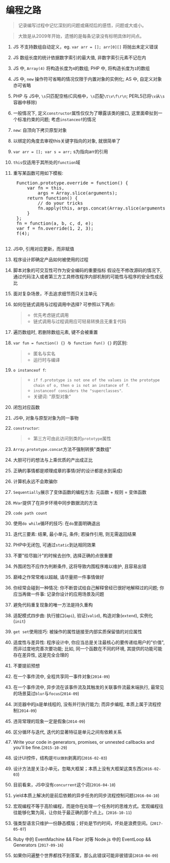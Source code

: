 编程之路
===

>记录编写过程中记忆深刻的问题或痛彻后的感悟，问题或大或小。

>大致是从2009年开始，遗憾的是每条记录没有标明具体时间点。


1. JS 不支持数组自动定义，eg. `var arr = []; arr[0][]` 将抛出未定义错误

2. JS 数组长度的统计依据数字索引的最大值, 非数字索引元素不记在内

3. JS 中, `Array(4)` 将构造长度为`4`的数组; PHP 中, 将构造长度为`1`的数组

4. JS 中, `new` 操作符可省略的情况仅限于内置对象的实例化; AS 中, 自定义对象亦可省略

5. PHP 与 JS中, `\s`只匹配空格(C风格中，`\s`匹配`\t\v\f\r\n`; PERL5已将`\v`从`\s`容器中移除)

6. 一般情况下, 定义`constructor`属性仅仅为了曝露该类的接口, 这里面牵扯到一个标准约束的问题; 考虑`instanceof`的情况

7. `new`: 自顶向下拷贝原型对象

8. 以绑定的角度去审视this关键字指向的对象, 就很简单了

9. `var arr = []; var s = arr;` s为指向arr的引用

10. `this`仅适用于其所处的`function`域

11. 重写某函数可用如下模板: 
  <pre>
	Function.prototype.override = function() {
		var fn = this, 
			args = Array.slice(arguments);
		return function() {
			// do your tricks
			fn.apply(this, args.concat(Array.slice(arguments)));
		}
	};
	fn = function(a, b, c, d, e);
	var f = fn.override(1, 2, 3);
	f(4);
  </pre>
    
12. JS中, 引用对应更新，而非赋值

13. 程序设计即确定产品如何被使用的过程

14. 脚本对象的可交互性可作为安全编码的重要指标 假设在不修改源码的情况下, 通过代码注入或者第三方工具修改程序内部机制的可能性与程序的安全性成反比

15. 面对复杂场景，不去追求细节而只关注单元

16. 如何在链式调用与过程调用中选择? 可参照以下两点: 
    >- 优先考虑链式调用
    >- 链式调用与过程调用应可轻易转换且无重复代码
    
17. 遍历数组时, 若删除数组元素, 键不会被重置

18. `var fun = function() {} 与 function fun() {}` 的区别: 
    >- 匿名与实名
    >- 运行时与编译
    
19. `o instanceof f`: 
    >- `if f.prototype is not one of the values in the prototype chain of o, then o is not an instance of f`.
    >- `instanceof considers the "superclasses"`.
    >- 关键词: "原型对象"

20. 闭包对应函数

21. JS中, 对象与原型对象为同一事物

22. `constructor`: 
    >- 第三方可由此访问到类的`prototype`属性
    
23. `Array.prototype.concat`方法不强制转换"类数组"

24. 大胆可行的想法与上乘优质的产出成正比

25. 正确的事情都是顺理成章的事情(好的设计都是水到渠成)

26. 计算机永远不会欺骗你

27. `Sequentially`展示了变体函数的编程方法: 元函数 + 规则 = 变体函数

28. `MVar`提供了在异步环境中同步数据流的方法

29. `code path count`

30. 使用`do while`循环的技巧: 在`do`里面明确退出

31. 迭代三要素: 结果, 最小单元, 条件; 若操作引用, 则无需返回结果

32. PHP中无闭包, 可通过`static`到达相同效果 

33. 不要"绞尽脑汁"的时候去创作, 选择正确的点很重要

34. 外围闭包不应作为判断条件, 这将导致内围程序难以维护, 且容易出错

35. 巅峰之作常常难以超越, 请尽量把一件事情做好

36. 你经常会碰到一种情况: 你不断尝试给自己解释曾经已很好地解释过的问题; 你应当再做一件事: 记录你设计的应用场景及问题

38. 避免代码重复现象的唯一方法是持久重构

39. 适配模式四步曲: 执行接口(`api`), 验证(`valid`), 构造对象(`extend`), 实例化(`init`)

40. `get set`使用技巧: 被操作的属性链接至内部实质保留值的对应属性

41. 适度性与差异性: 程序设计中, 你应当总是关注最核心的要传递给用户的"价值", 而非过度地完善次要功能; 
比如, 同一个函数在不同的环境, 其提供的功能可能存在差异性, 这是完全合理的

42. 不要提前预想

43. 在一个事件流中, 全程共享同一事件对象(`2014-09`)

44. 在一个事件流中, 异步流在该事件流及其触发的关联事件流最末端执行, 最常见的场景莫过`blur`与`focus`(`2014-09`) 

45. 浏览器中的js是单线程的, 没有并行执行能力; 而异步编程, 本质上属于流程控制(`2014-09`)

46. 违背常理的现象一定是假象(`2014-09`)

47. 区分循环与迭代, 迭代的显著特征是单元之间有依赖关系

48. Write your code in generators, promises, or unnested callbacks and you'll be fine.(`2015-10-29`)

49. 设计UI控件，结构是`可以做到`剥离的(`2016-02-03`)

50. 设计方法是关注小单元，忽略大框架；本质上没有大框架这类东西(`2016-02-03`)

51. 目前看来，JS中没有`concurrent`这个词(`2016-04-10`)

52. yield本质上解决的是前后依赖的异步任务的同步流程控制问题(`2016-04-10`)

53. 宏观编程不等于高阶编程，而是你在处理一个任务时的思维方式。宏观编程往往能够化繁为简，让你处于最正确的那个点上。(`2016-10-11`)

54. 强类型语言只维护一份静态模版；好处是节约时间，坏处是浪费空间。(`2017-05-07`)

55. Ruby 中的 EventMachine && Fiber 对等 Node.js 中的 EventLoop && Generators (`2017-09-16`)

56. 如果你问遍整个世界都找不到答案，那么此错误可能非彼错误(`2018-04-09`)
